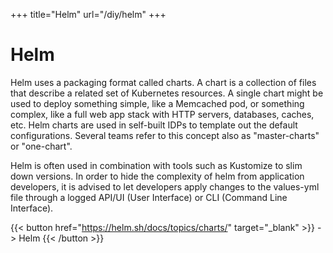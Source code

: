 +++
title="Helm"
url="/diy/helm"
+++

# Helm

Helm uses a packaging format called charts. A chart is a collection of files that describe a related set of Kubernetes resources. A single chart might be used to deploy something simple, like a Memcached pod, or something complex, like a full web app stack with HTTP servers, databases, caches, etc. Helm charts are used in self-built IDPs to template out the default configurations. Several teams refer to this concept also as "master-charts" or "one-chart". 

Helm is often used in combination with tools such as Kustomize to slim down versions. In order to hide the complexity of helm from application developers, it is advised to let developers apply changes to the values-yml file through a logged API/UI (User Interface) or CLI (Command Line Interface).

{{< button href="https://helm.sh/docs/topics/charts/" target="_blank" >}}
-> Helm
{{< /button >}}  
